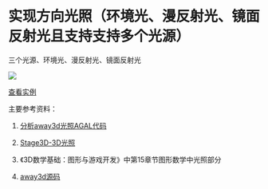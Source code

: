 # 实现方向光照（环境光、漫反射光、镜面反射光且支持支持多个光源）

三个光源、环境光、漫反射光、镜面反射光

![](http://images.feng3d.me/wordpress/wp-content/uploads/2014/10/20141009115126.jpg)

[查看实例](http://images.feng3d.me/feng3dDemo/TestDirectionalLight.html)

主要参考资料：

1. [分析away3d光照AGAL代码](blogs/2014/09/16/1.md)

2. [Stage3D-3D光照](http://blog.as3er.com/?p=1091)

3. 《3D数学基础：图形与游戏开发》中第15章节图形数学中光照部分

4. [away3d源码](https://github.com/away3d/away3d-core-fp11/tree/dev)